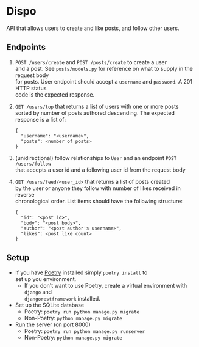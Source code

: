 # Dispo

API that allows users to create and like posts, and follow other users. 

## Endpoints
1. `POST /users/create` and `POST /posts/create` to create a user  
   and a post. See `posts/models.py` for reference on what to supply in the request body  
   for posts. User endpoint should accept a `username` and `password`. A 201 HTTP status  
   code is the expected response.
   
2. `GET /users/top` that returns a list of users with one or more posts  
   sorted by number of posts authored descending.  The expected response is a list of:
   ```
   {
     "username": "<username>",
     "posts": <number of posts>
   }
   ```
    
3. (unidirectional) follow relationships to `User` and an endpoint `POST /users/follow`  
   that accepts a user id and a following user id from the request body 

4. `GET /users/feed/<user_id>` that returns a list of posts created  
   by the user or anyone they follow with number of likes received in reverse   
   chronological order. List items should have the following structure:
   ```
   {
     "id": "<post id>",
     "body": "<post body>",
     "author": "<post author's username>",
     "likes": <post like count>
   }
   ```
   
## Setup
* If you have [Poetry](https://python-poetry.org) installed simply `poetry install` to  
  set  up you environment.  
    * If you don't want to use Poetry, create a virtual environment with `django` and   
      `djangorestframework` installed.
* Set up the SQLite database
    * Poetry: `poetry run python manage.py migrate`
    * Non-Poetry: `python manage.py migrate`
* Run the server (on port 8000)
    * Poetry: `poetry run python manage.py runserver`
    * Non-Poetry: `python manage.py migrate`
